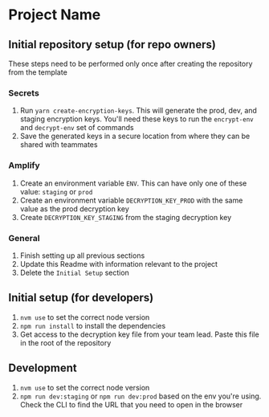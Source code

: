 # Project Name

## Initial repository setup (for repo owners)

These steps need to be performed only once after creating the repository from the template

### Secrets
1. Run `yarn create-encryption-keys`. This will generate the prod, dev, and staging encryption keys. You'll need these keys to run the `encrypt-env` and `decrypt-env` set of commands
2. Save the generated keys in a secure location from where they can be shared with teammates

### Amplify
1. Create an environment variable `ENV`. This can have only one of these value: `staging` or `prod`
2. Create an environment variable `DECRYPTION_KEY_PROD` with the same value as the prod decryption key
3. Create `DECRYPTION_KEY_STAGING` from the staging decryption key

### General
1. Finish setting up all previous sections
2. Update this Readme with information relevant to the project
3. Delete the `Initial Setup` section

## Initial setup (for developers)
1. `nvm use` to set the correct node version
2. `npm run install` to install the dependencies
3. Get access to the decryption key file from your team lead. Paste this file in the root of the repository


## Development
1. `nvm use` to set the correct node version
2. `npm run dev:staging` or `npm run dev:prod` based on the env you're using. Check the CLI to find the URL that you need to open in the browser